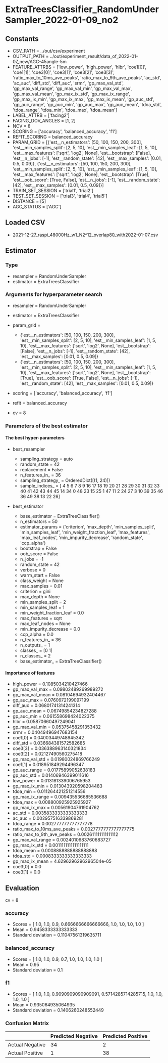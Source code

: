 # ExtraTreesClassifier_RandomUnderSampler_2022-01-09_no2
## Constants
- CSV_PATH = ../out/csv/experiment
- OUTPUT_PATH = ../out/experiment_result/data_of_2022-01-07_new/AGC-45angle-5m
- FEATURE_ATTRBS = ['low_power', 'high_power', 'hlbr', 'coe1[0]', 'coe1[1]', 'coe3[0]', 'coe3[1]', 'coe3[2]', 'coe3[3]', 'ratio_max_to_10ms_ave_peaks', 'ratio_max_to_9th_ave_peaks', 'ac_std', 'ac_auc', 'diff_std', 'diff_auc', 'srmr', 'gp_max_val_std', 'gp_max_val_range', 'gp_max_val_min', 'gp_max_val_max', 'gp_max_val_mean', 'gp_max_ix_std', 'gp_max_ix_range', 'gp_max_ix_min', 'gp_max_ix_max', 'gp_max_ix_mean', 'gp_auc_std', 'gp_auc_range', 'gp_auc_min', 'gp_auc_max', 'gp_auc_mean', 'tdoa_std', 'tdoa_range', 'tdoa_min', 'tdoa_max', 'tdoa_mean']
- LABEL_ATTRB = ['facing2']
- FACING_DOV_ANGLES = [1, 2]
- NCV = 8
- SCORING = ['accuracy', 'balanced_accuracy', 'f1']
- REFIT_SCORING = balanced_accuracy
- PARAM_GRID = [{'est__n_estimators': [50, 100, 150, 200, 300], 'est__min_samples_split': [2, 5, 10], 'est__min_samples_leaf': [1, 5, 10], 'est__max_features': ['sqrt', 'log2', None], 'est__bootstrap': [False], 'est__n_jobs': [-1], 'est__random_state': [42], 'est__max_samples': [0.01, 0.5, 0.09]}, {'est__n_estimators': [50, 100, 150, 200, 300], 'est__min_samples_split': [2, 5, 10], 'est__min_samples_leaf': [1, 5, 10], 'est__max_features': ['sqrt', 'log2', None], 'est__bootstrap': [True], 'est__oob_score': [True, False], 'est__n_jobs': [-1], 'est__random_state': [42], 'est__max_samples': [0.01, 0.5, 0.09]}]
- TRAIN_SET_SESSION = ['trial1', 'trial2']
- TEST_SET_SESSION = ['trial3', 'trial4', 'trial5']
- DISTANCE = [5]
- AGC_STATUS = ['AGC']

## Loaded CSV
- 2021-12-27_raspi_48000Hz_w1_N2^12_overlap80_with2022-01-07.csv

## Estimator
### Type
- resampler = RandomUnderSampler
- estimator = ExtraTreesClassifier

### Arguments for hyperparameter search
- resampler = RandomUnderSampler
- estimator = ExtraTreesClassifier
- param_grid = 
	- {'est__n_estimators': [50, 100, 150, 200, 300], 'est__min_samples_split': [2, 5, 10], 'est__min_samples_leaf': [1, 5, 10], 'est__max_features': ['sqrt', 'log2', None], 'est__bootstrap': [False], 'est__n_jobs': [-1], 'est__random_state': [42], 'est__max_samples': [0.01, 0.5, 0.09]}
	- {'est__n_estimators': [50, 100, 150, 200, 300], 'est__min_samples_split': [2, 5, 10], 'est__min_samples_leaf': [1, 5, 10], 'est__max_features': ['sqrt', 'log2', None], 'est__bootstrap': [True], 'est__oob_score': [True, False], 'est__n_jobs': [-1], 'est__random_state': [42], 'est__max_samples': [0.01, 0.5, 0.09]}

- scoring = ['accuracy', 'balanced_accuracy', 'f1']
- refit = balanced_accuracy
- cv = 8

### Parameters of the best estimator
#### The best hyper-parameters
- best_resampler
	- sampling_strategy = auto
	- random_state = 42
	- replacement = False
	- n_features_in_ = 36
	- sampling_strategy_ = OrderedDict([(1, 24)])
	- sample_indices_ = [ 4  5  6  7  8  9 16 17 18 19 20 21 28 29 30 31 32 33 40 41 42 43 44 45
 14 34  0 48 23 15 25  1 47 11  2 24 27  3 10 39 35 46 36 49 38 13 22 26]

- best_estimator
	- base_estimator = ExtraTreeClassifier()
	- n_estimators = 50
	- estimator_params = ('criterion', 'max_depth', 'min_samples_split', 'min_samples_leaf', 'min_weight_fraction_leaf', 'max_features', 'max_leaf_nodes', 'min_impurity_decrease', 'random_state', 'ccp_alpha')
	- bootstrap = False
	- oob_score = False
	- n_jobs = -1
	- random_state = 42
	- verbose = 0
	- warm_start = False
	- class_weight = None
	- max_samples = 0.01
	- criterion = gini
	- max_depth = None
	- min_samples_split = 2
	- min_samples_leaf = 1
	- min_weight_fraction_leaf = 0.0
	- max_features = sqrt
	- max_leaf_nodes = None
	- min_impurity_decrease = 0.0
	- ccp_alpha = 0.0
	- n_features_in_ = 36
	- n_outputs_ = 1
	- classes_ = [0 1]
	- n_classes_ = 2
	- base_estimator_ = ExtraTreeClassifier()

#### Importance of features
- high_power = 0.1085034210427466
- gp_max_val_max = 0.09802489269989272
- gp_max_val_mean = 0.08104694932404467
- gp_auc_max = 0.0760972199097199
- diff_auc = 0.06801741314241314
- gp_auc_mean = 0.06749854234827288
- gp_auc_min = 0.061558698424022375
- hlbr = 0.05870660497249041
- gp_max_val_min = 0.05375458291353432
- srmr = 0.04049496947683154
- coe1[0] = 0.04003449748945342
- diff_std = 0.036684381572582685
- coe3[3] = 0.036388963140321834
- coe3[2] = 0.02127490560275418
- gp_max_val_std = 0.01980024869766249
- coe1[1] = 0.018951849294496347
- gp_auc_range = 0.01775899052638183
- gp_auc_std = 0.01406946399011616
- low_power = 0.013181339006765953
- gp_max_ix_min = 0.013043920598204483
- tdoa_min = 0.011264421251214556
- gp_max_ix_range = 0.009435536685536688
- tdoa_max = 0.008800925925925927
- gp_max_ix_max = 0.00561904761904762
- ac_std = 0.0035833333333333333
- ac_auc = 0.002957516339869281
- tdoa_range = 0.002777777777777778
- ratio_max_to_10ms_ave_peaks = 0.0027777777777777775
- ratio_max_to_9th_ave_peaks = 0.002611111111111112
- gp_max_val_range = 0.0024010683760683727
- gp_max_ix_std = 0.0011111111111111111
- tdoa_mean = 0.0008888888888888888
- tdoa_std = 0.0008333333333333333
- gp_max_ix_mean = 4.6296296296296504e-05
- coe3[0] = 0.0
- coe3[1] = 0.0

## Evaluation
cv = 8
### accuracy
- Scores = [ 1.0, 1.0, 0.9, 0.6666666666666666, 1.0, 1.0, 1.0, 1.0 ]
- Mean = 0.9458333333333333
- Standard deviation = 0.11047561319635711

### balanced_accuracy
- Scores = [ 1.0, 1.0, 0.9, 0.7, 1.0, 1.0, 1.0, 1.0 ]
- Mean = 0.95
- Standard deviation = 0.1

### f1
- Scores = [ 1.0, 1.0, 0.9090909090909091, 0.5714285714285715, 1.0, 1.0, 1.0, 1.0 ]
- Mean = 0.935064935064935
- Standard deviation = 0.1406260248552449

### Confusion Matrix
|  | Predicted Negative | Predicted Positive |
| --- | --- | --- |
| Actual Negative | 34 | 2 |
| Actual Positive | 1 | 38 |

      